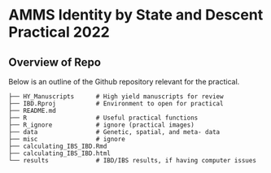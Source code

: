 # AMMS Identity by State and Descent Practical 2022
## Overview of Repo
Below is an outline of the Github repository relevant for the practical.

```
├── HY_Manuscripts      # High yield manuscripts for review
├── IBD.Rproj           # Environment to open for practical
├── README.md
├── R                   # Useful practical functions
├── R_ignore            # ignore (practical images)
├── data                # Genetic, spatial, and meta- data
├── misc                # ignore
├── calculating_IBS_IBD.Rmd
├── calculating_IBS_IBD.html
└── results             # IBD/IBS results, if having computer issues
```
